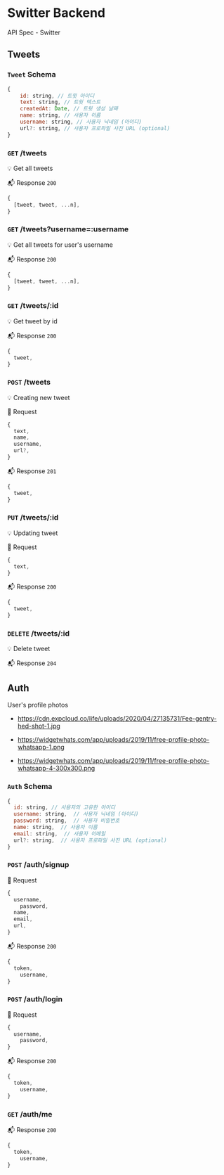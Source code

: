 # Switter Backend

API Spec - Switter

## Tweets

### `Tweet` Schema

```js
{
    id: string, // 트윗 아이디
    text: string, // 트윗 텍스트
    createdAt: Date, // 트윗 생성 날짜
    name: string, // 사용자 이름
    username: string, // 사용자 닉네임 (아이디)
    url?: string, // 사용자 프로파일 사진 URL (optional)
}
```

### `GET` /tweets

💡 Get all tweets

📬 Response `200`

```js
{
  [tweet, tweet, ...n],
}
```

### `GET` /tweets?username=:username

💡 Get all tweets for user's username

📬 Response `200`

```js
{
  [tweet, tweet, ...n],
}
```

### `GET` /tweets/:id

💡 Get tweet by id

📬 Response `200`

```js
{
  tweet,
}
```

### `POST` /tweets

💡 Creating new tweet

📮 Request

```js
{
  text,
  name,
  username,
  url?,
}
```

📬 Response `201`

```js
{
  tweet,
}
```

### `PUT` /tweets/:id

💡 Updating tweet

📮 Request

```js
{
  text,
}
```

📬 Response `200`

```js
{
  tweet,
}
```

### `DELETE` /tweets/:id

💡 Delete tweet

📬 Response `204`

## Auth

User's profile photos

- https://cdn.expcloud.co/life/uploads/2020/04/27135731/Fee-gentry-hed-shot-1.jpg

- https://widgetwhats.com/app/uploads/2019/11/free-profile-photo-whatsapp-1.png

- https://widgetwhats.com/app/uploads/2019/11/free-profile-photo-whatsapp-4-300x300.png

### `Auth` Schema

```js
{
  id: string, // 사용자의 고유한 아이디
  username: string,  // 사용자 닉네임 (아이디)
  password: string,  // 사용자 비밀번호
  name: string,  // 사용자 이름
  email: string,  // 사용자 이메일
  url?: string,  // 사용자 프로파일 사진 URL (optional)
}
```

### `POST` /auth/signup

📮 Request

```js
{
  username,
	password,
  name,
  email,
  url,
}
```

📬 Response `200`

```js
{
  token,
	username,
}
```

### `POST` /auth/login

📮 Request

```js
{
  username,
	password,
}
```

📬 Response `200`

```js
{
  token,
	username,
}
```

### `GET` /auth/me

📬 Response `200`

```js
{
  token,
	username,
}
```
